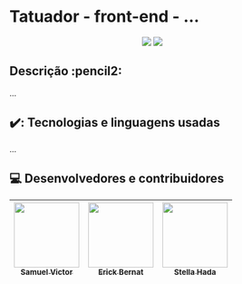 <h1>Tatuador - front-end - ...</h1>
<p align='center'>
    <img src="https://img.shields.io/badge/Status-FINALIZADO-blue">
    <img src="https://img.shields.io/github/last-commit/Samuel-045/Tattoo-front-pi?color=blue">
</p>

<h2> Descrição :pencil2: </h2>
<p>
  ...
</p>

<h2>✔️: Tecnologias e linguagens usadas</h2>

<p align="left">
  ...
</p>


<h2>💻 Desenvolvedores e contribuidores </h2>

| [<img src="https://avatars.githubusercontent.com/u/95144250?s=400&u=149cf20f52f4c096721d16967b22655f18e5c7f5&v=4" width=115><br><sub>Samuel Victor</sub>](https://github.com/Samuel-045) | [<img src="https://avatars.githubusercontent.com/u/138524660?v=4" width=115><br><sub>Erick Bernat</sub>](https://github.com/ErickBernat) | [<img src="https://avatars.githubusercontent.com/u/91349698?v=4" width=115><br><sub>Stella Hada</sub>](https://github.com/stellahada) | 
| :---: | :---: | :---: |
